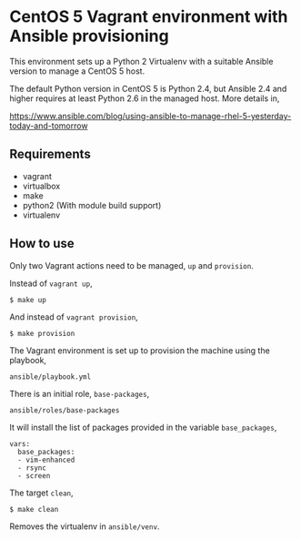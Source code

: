 # CentOS 5 Vagrant environment with Ansible provisioning

This environment sets up a Python 2 Virtualenv with a suitable Ansible
version to manage a CentOS 5 host.

The default Python version in CentOS 5 is Python 2.4, but Ansible 2.4
and higher requires at least Python 2.6 in the managed host. More
details in,

https://www.ansible.com/blog/using-ansible-to-manage-rhel-5-yesterday-today-and-tomorrow

## Requirements

- vagrant
- virtualbox
- make
- python2 (With module build support)
- virtualenv

## How to use

Only two Vagrant actions need to be managed, `up` and `provision`.

Instead of `vagrant up`,

```
$ make up
```

And instead of `vagrant provision`,

```
$ make provision
```

The Vagrant environment is set up to provision the machine using the playbook,

```
ansible/playbook.yml
```

There is an initial role, `base-packages`, 

```
ansible/roles/base-packages
```

It will install the list of packages provided in the variable `base_packages`,

```
vars:
  base_packages:
  - vim-enhanced
  - rsync
  - screen
```

The target `clean`,

```
$ make clean
```

Removes the virtualenv in `ansible/venv`.
